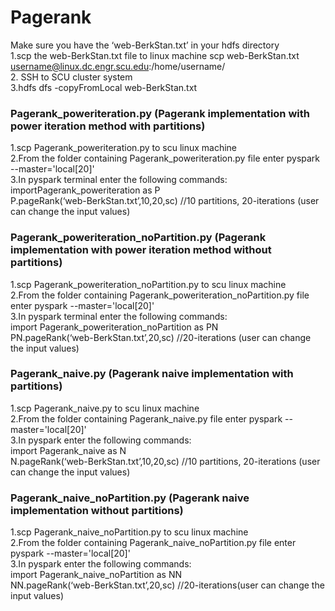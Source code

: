 # Pagerank
Make sure you have the ‘web-BerkStan.txt’ in your hdfs directory<br/>
1.scp the web-BerkStan.txt file to linux machine 
scp web-BerkStan.txt username@linux.dc.engr.scu.edu:/home/username/<br/>
2. SSH to SCU cluster system<br/>
3.hdfs dfs -copyFromLocal web-BerkStan.txt

### Pagerank_poweriteration.py (Pagerank implementation with power iteration method with partitions)
1.scp Pagerank_poweriteration.py to scu linux machine<br/>
2.From the folder containing Pagerank_poweriteration.py file enter pyspark --master='local[20]'<br/>
3.In pyspark terminal enter the following commands:<br/>
importPagerank_poweriteration as P<br/>
P.pageRank(‘web-BerkStan.txt’,10,20,sc)     //10 partitions, 20-iterations (user can change the input values)

### Pagerank_poweriteration_noPartition.py (Pagerank implementation with power iteration method without partitions)<br/>
1.scp Pagerank_poweriteration_noPartition.py to scu linux machine <br/>
2.From the folder containing Pagerank_poweriteration_noPartition.py file enter pyspark --master='local[20]'<br/>
3.In pyspark terminal enter the following commands:<br/>
import Pagerank_poweriteration_noPartition as PN<br/>
PN.pageRank(‘web-BerkStan.txt’,20,sc) //20-iterations (user can change the input values)

### Pagerank_naive.py (Pagerank naive implementation with partitions)<br/>
1.scp Pagerank_naive.py to scu linux machine <br/>
2.From the folder containing Pagerank_naive.py file enter pyspark --master='local[20]'<br/>
3.In pyspark enter the following commands:<br/>
import Pagerank_naive as N<br/>
N.pageRank(‘web-BerkStan.txt’,10,20,sc)  //10 partitions, 20-iterations (user can change the input values)

### Pagerank_naive_noPartition.py (Pagerank naive implementation without partitions)<br/>
1.scp Pagerank_naive_noPartition.py to scu linux machine <br/>
2.From the folder containing Pagerank_naive_noPartition.py file enter <br/>
pyspark --master='local[20]'<br/>
3.In pyspark enter the following commands:<br/>
import Pagerank_naive_noPartition as NN<br/>
NN.pageRank(‘web-BerkStan.txt’,20,sc) //20-iterations(user can change the input values)
